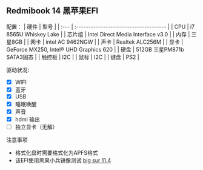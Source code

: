 ## Redmibook 14 黑苹果EFI

配置：
| 硬件 | 型号                                   |
| :--- | :------------------------------------- |
| CPU  | i7 8565U Whiskey Lake                  |
| 芯片组 | Intel Direct Media Interface v3.0    |
| 内存 | 三星8GB                                |
| 网卡 | intel AC 9462NGW                       |
| 声卡 | Realtek ALC256M                        |
| 显卡 | GeForce MX250, Intel® UHD Graphics 620 |
| 硬盘 | 512GB 三星PM871b SATA3固态             |
| 触控板 | I2C                                  |
| 鼠标 | I2C                                    |
| 键盘 | PS2                                    |


驱动状况:

- [x] WIFI
- [x] 蓝牙
- [x] USB
- [x] 睡眠唤醒
- [x] 声音
- [x] hdmi 输出
- [ ] 独立显卡（无解）

注意事项

- 格式化盘时需要格式化为APFS格式
- 该EFI使用黑果小兵镜像测试 [big sur 11.4](https://blog.daliansky.net/macOS-BigSur-11.4-20F71-Release-version-with-OC-0.6.9-and-Clover-5134-and-PE-original-image.html)
